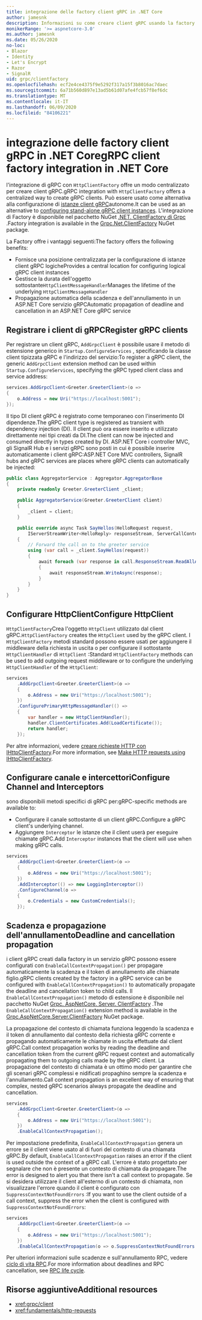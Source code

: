 ```yaml
---
title: integrazione delle factory client gRPC in .NET Core
author: jamesnk
description: Informazioni su come creare client gRPC usando la factory client.
monikerRange: '>= aspnetcore-3.0'
ms.author: jamesnk
ms.date: 05/26/2020
no-loc:
- Blazor
- Identity
- Let's Encrypt
- Razor
- SignalR
uid: grpc/clientfactory
ms.openlocfilehash: ecf2e4ce4375f9e5292f317a15f3b8016ac7daec
ms.sourcegitcommit: 6a71b560d897e13ad5b61d07afe4fcb57f8ef6dc
ms.translationtype: MT
ms.contentlocale: it-IT
ms.lasthandoff: 06/09/2020
ms.locfileid: "84106221"
---
```

# <a name="grpc-client-factory-integration-in-net-core"></a><span data-ttu-id="3cf30-103">integrazione delle factory client gRPC in .NET Core</span><span class="sxs-lookup"><span data-stu-id="3cf30-103">gRPC client factory integration in .NET Core</span></span>

<span data-ttu-id="3cf30-104">l'integrazione di gRPC con `HttpClientFactory` offre un modo centralizzato per creare client gRPC.</span><span class="sxs-lookup"><span data-stu-id="3cf30-104">gRPC integration with `HttpClientFactory` offers a centralized way to create gRPC clients.</span></span> <span data-ttu-id="3cf30-105">Può essere usato come alternativa alla configurazione di [istanze client gRPC](xref:grpc/client)autonome.</span><span class="sxs-lookup"><span data-stu-id="3cf30-105">It can be used as an alternative to [configuring stand-alone gRPC client instances](xref:grpc/client).</span></span> <span data-ttu-id="3cf30-106">L'integrazione di Factory è disponibile nel pacchetto NuGet [.NET. ClientFactory di Grpc](https://www.nuget.org/packages/Grpc.Net.ClientFactory) .</span><span class="sxs-lookup"><span data-stu-id="3cf30-106">Factory integration is available in the [Grpc.Net.ClientFactory](https://www.nuget.org/packages/Grpc.Net.ClientFactory) NuGet package.</span></span>

<span data-ttu-id="3cf30-107">La Factory offre i vantaggi seguenti:</span><span class="sxs-lookup"><span data-stu-id="3cf30-107">The factory offers the following benefits:</span></span>

* <span data-ttu-id="3cf30-108">Fornisce una posizione centralizzata per la configurazione di istanze client gRPC logiche</span><span class="sxs-lookup"><span data-stu-id="3cf30-108">Provides a central location for configuring logical gRPC client instances</span></span>
* <span data-ttu-id="3cf30-109">Gestisce la durata dell'oggetto sottostante`HttpClientMessageHandler`</span><span class="sxs-lookup"><span data-stu-id="3cf30-109">Manages the lifetime of the underlying `HttpClientMessageHandler`</span></span>
* <span data-ttu-id="3cf30-110">Propagazione automatica della scadenza e dell'annullamento in un ASP.NET Core servizio gRPC</span><span class="sxs-lookup"><span data-stu-id="3cf30-110">Automatic propagation of deadline and cancellation in an ASP.NET Core gRPC service</span></span>

## <a name="register-grpc-clients"></a><span data-ttu-id="3cf30-111">Registrare i client di gRPC</span><span class="sxs-lookup"><span data-stu-id="3cf30-111">Register gRPC clients</span></span>

<span data-ttu-id="3cf30-112">Per registrare un client gRPC, `AddGrpcClient` è possibile usare il metodo di estensione generico in `Startup.ConfigureServices` , specificando la classe client tipizzata gRPC e l'indirizzo del servizio:</span><span class="sxs-lookup"><span data-stu-id="3cf30-112">To register a gRPC client, the generic `AddGrpcClient` extension method can be used within `Startup.ConfigureServices`, specifying the gRPC typed client class and service address:</span></span>

```csharp
services.AddGrpcClient<Greeter.GreeterClient>(o =>
{
    o.Address = new Uri("https://localhost:5001");
});
```

<span data-ttu-id="3cf30-113">Il tipo DI client gRPC è registrato come temporaneo con l'inserimento DI dipendenze.</span><span class="sxs-lookup"><span data-stu-id="3cf30-113">The gRPC client type is registered as transient with dependency injection (DI).</span></span> <span data-ttu-id="3cf30-114">Il client può ora essere inserito e utilizzato direttamente nei tipi creati da DI.</span><span class="sxs-lookup"><span data-stu-id="3cf30-114">The client can now be injected and consumed directly in types created by DI.</span></span> <span data-ttu-id="3cf30-115">ASP.NET Core i controller MVC, gli SignalR Hub e i servizi gRPC sono posti in cui è possibile inserire automaticamente i client gRPC:</span><span class="sxs-lookup"><span data-stu-id="3cf30-115">ASP.NET Core MVC controllers, SignalR hubs and gRPC services are places where gRPC clients can automatically be injected:</span></span>

```csharp
public class AggregatorService : Aggregator.AggregatorBase
{
    private readonly Greeter.GreeterClient _client;

    public AggregatorService(Greeter.GreeterClient client)
    {
        _client = client;
    }

    public override async Task SayHellos(HelloRequest request,
        IServerStreamWriter<HelloReply> responseStream, ServerCallContext context)
    {
        // Forward the call on to the greeter service
        using (var call = _client.SayHellos(request))
        {
            await foreach (var response in call.ResponseStream.ReadAllAsync())
            {
                await responseStream.WriteAsync(response);
            }
        }
    }
}
```

## <a name="configure-httpclient"></a><span data-ttu-id="3cf30-116">Configurare HttpClient</span><span class="sxs-lookup"><span data-stu-id="3cf30-116">Configure HttpClient</span></span>

<span data-ttu-id="3cf30-117">`HttpClientFactory`Crea l'oggetto `HttpClient` utilizzato dal client gRPC.</span><span class="sxs-lookup"><span data-stu-id="3cf30-117">`HttpClientFactory` creates the `HttpClient` used by the gRPC client.</span></span> <span data-ttu-id="3cf30-118">I `HttpClientFactory` metodi standard possono essere usati per aggiungere il middleware della richiesta in uscita o per configurare il sottostante `HttpClientHandler` di `HttpClient` :</span><span class="sxs-lookup"><span data-stu-id="3cf30-118">Standard `HttpClientFactory` methods can be used to add outgoing request middleware or to configure the underlying `HttpClientHandler` of the `HttpClient`:</span></span>

```csharp
services
    .AddGrpcClient<Greeter.GreeterClient>(o =>
    {
        o.Address = new Uri("https://localhost:5001");
    })
    .ConfigurePrimaryHttpMessageHandler(() =>
    {
        var handler = new HttpClientHandler();
        handler.ClientCertificates.Add(LoadCertificate());
        return handler;
    });
```

<span data-ttu-id="3cf30-119">Per altre informazioni, vedere [creare richieste HTTP con IHttpClientFactory](xref:fundamentals/http-requests).</span><span class="sxs-lookup"><span data-stu-id="3cf30-119">For more information, see [Make HTTP requests using IHttpClientFactory](xref:fundamentals/http-requests).</span></span>

## <a name="configure-channel-and-interceptors"></a><span data-ttu-id="3cf30-120">Configurare canale e intercettori</span><span class="sxs-lookup"><span data-stu-id="3cf30-120">Configure Channel and Interceptors</span></span>

<span data-ttu-id="3cf30-121">sono disponibili metodi specifici di gRPC per:</span><span class="sxs-lookup"><span data-stu-id="3cf30-121">gRPC-specific methods are available to:</span></span>

* <span data-ttu-id="3cf30-122">Configurare il canale sottostante di un client gRPC.</span><span class="sxs-lookup"><span data-stu-id="3cf30-122">Configure a gRPC client's underlying channel.</span></span>
* <span data-ttu-id="3cf30-123">Aggiungere `Interceptor` le istanze che il client userà per eseguire chiamate gRPC.</span><span class="sxs-lookup"><span data-stu-id="3cf30-123">Add `Interceptor` instances that the client will use when making gRPC calls.</span></span>

```csharp
services
    .AddGrpcClient<Greeter.GreeterClient>(o =>
    {
        o.Address = new Uri("https://localhost:5001");
    })
    .AddInterceptor(() => new LoggingInterceptor())
    .ConfigureChannel(o =>
    {
        o.Credentials = new CustomCredentials();
    });
```

## <a name="deadline-and-cancellation-propagation"></a><span data-ttu-id="3cf30-124">Scadenza e propagazione dell'annullamento</span><span class="sxs-lookup"><span data-stu-id="3cf30-124">Deadline and cancellation propagation</span></span>

<span data-ttu-id="3cf30-125">i client gRPC creati dalla factory in un servizio gRPC possono essere configurati con `EnableCallContextPropagation()` per propagare automaticamente la scadenza e il token di annullamento alle chiamate figlio.</span><span class="sxs-lookup"><span data-stu-id="3cf30-125">gRPC clients created by the factory in a gRPC service can be configured with `EnableCallContextPropagation()` to automatically propagate the deadline and cancellation token to child calls.</span></span> <span data-ttu-id="3cf30-126">Il `EnableCallContextPropagation()` metodo di estensione è disponibile nel pacchetto NuGet [Grpc. AspNetCore. Server. ClientFactory](https://www.nuget.org/packages/Grpc.AspNetCore.Server.ClientFactory) .</span><span class="sxs-lookup"><span data-stu-id="3cf30-126">The `EnableCallContextPropagation()` extension method is available in the [Grpc.AspNetCore.Server.ClientFactory](https://www.nuget.org/packages/Grpc.AspNetCore.Server.ClientFactory) NuGet package.</span></span>

<span data-ttu-id="3cf30-127">La propagazione del contesto di chiamata funziona leggendo la scadenza e il token di annullamento dal contesto della richiesta gRPC corrente e propagando automaticamente le chiamate in uscita effettuate dal client gRPC.</span><span class="sxs-lookup"><span data-stu-id="3cf30-127">Call context propagation works by reading the deadline and cancellation token from the current gRPC request context and automatically propagating them to outgoing calls made by the gRPC client.</span></span> <span data-ttu-id="3cf30-128">La propagazione del contesto di chiamata è un ottimo modo per garantire che gli scenari gRPC complessi e nidificati propaghino sempre la scadenza e l'annullamento.</span><span class="sxs-lookup"><span data-stu-id="3cf30-128">Call context propagation is an excellent way of ensuring that complex, nested gRPC scenarios always propagate the deadline and cancellation.</span></span>

```csharp
services
    .AddGrpcClient<Greeter.GreeterClient>(o =>
    {
        o.Address = new Uri("https://localhost:5001");
    })
    .EnableCallContextPropagation();
```

<span data-ttu-id="3cf30-129">Per impostazione predefinita, `EnableCallContextPropagation` genera un errore se il client viene usato al di fuori del contesto di una chiamata gRPC.</span><span class="sxs-lookup"><span data-stu-id="3cf30-129">By default, `EnableCallContextPropagation` raises an error if the client is used outside the context of a gRPC call.</span></span> <span data-ttu-id="3cf30-130">L'errore è stato progettato per segnalare che non è presente un contesto di chiamata da propagare.</span><span class="sxs-lookup"><span data-stu-id="3cf30-130">The error is designed to alert you that there isn't a call context to propagate.</span></span> <span data-ttu-id="3cf30-131">Se si desidera utilizzare il client all'esterno di un contesto di chiamata, non visualizzare l'errore quando il client è configurato con `SuppressContextNotFoundErrors` :</span><span class="sxs-lookup"><span data-stu-id="3cf30-131">If you want to use the client outside of a call context, suppress the error when the client is configured with `SuppressContextNotFoundErrors`:</span></span>

```csharp
services
    .AddGrpcClient<Greeter.GreeterClient>(o =>
    {
        o.Address = new Uri("https://localhost:5001");
    })
    .EnableCallContextPropagation(o => o.SuppressContextNotFoundErrors = true);
```

<span data-ttu-id="3cf30-132">Per ulteriori informazioni sulle scadenze e sull'annullamento RPC, vedere [ciclo di vita RPC](https://www.grpc.io/docs/guides/concepts/#rpc-life-cycle).</span><span class="sxs-lookup"><span data-stu-id="3cf30-132">For more information about deadlines and RPC cancellation, see [RPC life cycle](https://www.grpc.io/docs/guides/concepts/#rpc-life-cycle).</span></span>

## <a name="additional-resources"></a><span data-ttu-id="3cf30-133">Risorse aggiuntive</span><span class="sxs-lookup"><span data-stu-id="3cf30-133">Additional resources</span></span>

* <xref:grpc/client>
* <xref:fundamentals/http-requests>
